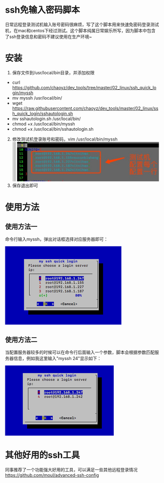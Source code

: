 # ssh免输入密码脚本
日常远程登录测试机输入账号密码很麻烦，写了这个脚本用来快速免密码登录测试机，在mac和centos下经过测试。这个脚本纯属日常娱乐所写，因为脚本中包含了ssh登录信息和密码不建议使用在生产环境~
# 安装
1. 保存文件到/usr/local/bin目录，并添加权限
 - curl https://github.com/chaoyz/dev_tools/tree/master/02_linux/ssh_quick_login/myssh
 - mv myssh /usr/local/bin/
 - wget https://raw.githubusercontent.com/chaoyz/dev_tools/master/02_linux/ssh_quick_login/sshautologin.sh 
 - mv sshautologin.sh  /usr/local/bin/
 - chmod +x /usr/local/bin/myssh
 - chmod +x /usr/local/bin/sshautologin.sh
2. 修改测试机登录账号和密码，vim /usr/local/bin/myssh
![图片1](https://github.com/chaoyz/dev_tools/raw/master/images/02_linux_ssh_quick_login.png)
3. 保存退出即可

# 使用方法
## 使用方法一
命令行输入myssh，弹出对话框选择对应服务器即可：

![图片1](https://github.com/chaoyz/dev_tools/raw/master/images/02_linux_ssh_quick_login_2.png)
## 使用方法二
当配置服务器较多的时候可以在命令行后面输入一个参数，脚本会根据参数匹配服务器信息，例如我这里输入"myssh 24"显示如下：

![图片1](https://github.com/chaoyz/dev_tools/raw/master/images/02_linux_ssh_quick_login_3.png)

# 其他好用的ssh工具
同事推荐了一个功能强大好用的工具，可以满足一些其他远程登录情况
https://github.com/moul/advanced-ssh-config
